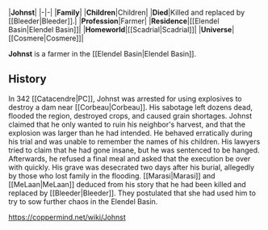 |**Johnst**|
|-|-|
|**Family**|
|**Children**|Children|
|**Died**|Killed and replaced by [[Bleeder\|Bleeder]].|
|**Profession**|Farmer|
|**Residence**|[[Elendel Basin\|Elendel Basin]]|
|**Homeworld**|[[Scadrial\|Scadrial]]|
|**Universe**|[[Cosmere\|Cosmere]]|

**Johnst** is a farmer in the [[Elendel Basin\|Elendel Basin]].

## History
In 342 [[Catacendre\|PC]], Johnst was arrested for using explosives to destroy a dam near [[Corbeau\|Corbeau]]. His sabotage left dozens dead, flooded the region, destroyed crops, and caused grain shortages. Johnst claimed that he only wanted to ruin his neighbor's harvest, and that the explosion was larger than he had intended.
He behaved erratically during his trial and was unable to remember the names of his children. His lawyers tried to claim that he had gone insane, but he was sentenced to be hanged. Afterwards, he refused a final meal and asked that the execution be over with quickly. His grave was desecrated two days after his burial, allegedly by those who lost family in the flooding.
[[Marasi\|Marasi]] and [[MeLaan\|MeLaan]] deduced from his story that he had been killed and replaced by [[Bleeder\|Bleeder]]. They postulated that she had used him to try to sow further chaos in the Elendel Basin.



https://coppermind.net/wiki/Johnst
